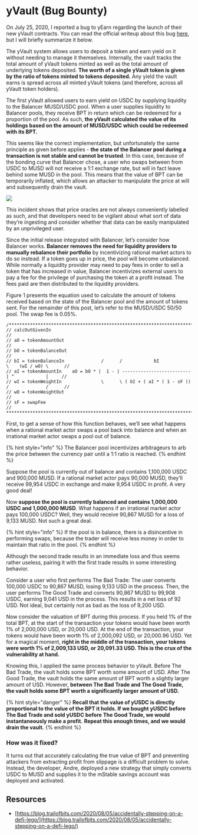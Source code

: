 # yVault \(Bug Bounty\)

On July 25, 2020, I reported a bug to yEarn regarding the launch of their new yVault contracts. You can read the official writeup about this bug [here](https://blog.trailofbits.com/2020/08/05/accidentally-stepping-on-a-defi-lego/), but I will briefly summarize it below.

The yVault system allows users to deposit a token and earn yield on it without needing to manage it themselves. Internally, the vault tracks the total amount of yVault tokens minted as well as the total amount of underlying tokens deposited. **The worth of a single yVault token is given by the ratio of tokens minted to tokens deposited.** Any yield the vault earns is spread across all minted yVault tokens \(and therefore, across all yVault token holders\).

The first yVault allowed users to earn yield on USDC by supplying liquidity to the Balancer MUSD/USDC pool. When a user supplies liquidity to Balancer pools, they receive BPT in return which can be redeemed for a proportion of the pool. As such, **the yVault calculated the value of its holdings based on the amount of MUSD/USDC which could be redeemed with its BPT.**

This seems like the correct implementation, but unfortunately the same principle as given before applies - **the state of the Balancer pool during a transaction is not stable and cannot be trusted**. In this case, because of the bonding curve that Balancer chose, a user who swaps between from USDC to MUSD will not receive a 1:1 exchange rate, but will in fact leave behind some MUSD in the pool. This means that the value of BPT can be temporarily inflated, which allows an attacker to manipulate the price at will and subsequently drain the vault.

![](https://samczsun.com/content/images/2020/11/image-30.png)

This incident shows that price oracles are not always conveniently labelled as such, and that developers need to be vigilant about what sort of data they’re ingesting and consider whether that data can be easily manipulated by an unprivileged user.

Since the initial release integrated with Balancer, let’s consider how Balancer works. **Balancer removes the need for liquidity providers to manually rebalance their portfolio** by incentivizing rational market actors to do so instead. If a token goes up in price, the pool will become unbalanced. While normally a liquidity provider may need to pay fees in order to sell a token that has increased in value, Balancer incentivizes external users to pay a fee for the privilege of purchasing the token at a profit instead. The fees paid are then distributed to the liquidity providers.

Figure 1 presents the equation used to calculate the amount of tokens received based on the state of the Balancer pool and the amount of tokens sent. For the remainder of this post, let’s refer to the MUSD/USDC 50/50 pool. The swap fee is 0.05%.

```text
/**********************************************************************************************
// calcOutGivenIn                                                                            //
// aO = tokenAmountOut                                                                       //
// bO = tokenBalanceOut                                                                      //
// bI = tokenBalanceIn              /      /            bI             \    (wI / wO) \      //
// aI = tokenAmountIn    aO = bO * |  1 - | --------------------------  | ^            |     //
// wI = tokenWeightIn               \      \ ( bI + ( aI * ( 1 - sF )) /              /      //
// wO = tokenWeightOut                                                                       //
// sF = swapFee                                                                              //
**********************************************************************************************/
```

First, to get a sense of how this function behaves, we’ll see what happens when a rational market actor swaps a pool back into balance and when an irrational market actor swaps a pool out of balance.

{% hint style="info" %}
The Balancer pool incentivizes arbitrageurs to arb the price between the currency pair until a 1:1 ratio is reached.
{% endhint %}

Suppose the pool is currently out of balance and contains 1,100,000 USDC and 900,000 MUSD. If a rational market actor pays 90,000 MUSD, they’ll receive 99,954 USDC in exchange and make 9,954 USDC in profit. A very good deal!

Now **suppose the pool is currently balanced and contains 1,000,000 USDC and 1,000,000 MUSD**. What happens if an irrational market actor pays 100,000 USDC? Well, they would receive 90,867 MUSD for a loss of 9,133 MUSD. Not such a great deal.

{% hint style="info" %}
If the pool is in balance, there is a disincentive in performing swaps, because the trader will receive less money in order to maintain that ratio in the pool. 
{% endhint %}

Although the second trade results in an immediate loss and thus seems rather useless, pairing it with the first trade results in some interesting behavior.

Consider a user who first performs The Bad Trade: The user converts 100,000 USDC to 90,867 MUSD, losing 9,133 USD in the process. Then, the user performs The Good Trade and converts 90,867 MUSD to 99,908 USDC, earning 9,041 USD in the process. This results in a net loss of 92 USD. Not ideal, but certainly not as bad as the loss of 9,200 USD.

Now consider the valuation of BPT during this process. If you held 1% of the total BPT, at the start of the transaction your tokens would have been worth 1% of 2,000,000 USD, or 20,000 USD. At the end of the transaction, your tokens would have been worth 1% of 2,000,092 USD, or 20,000.96 USD. Yet for a magical moment, **right in the middle of the transaction, your tokens were worth 1% of 2,009,133 USD, or 20,091.33 USD. This is the crux of the vulnerability at hand.**

Knowing this, I applied the same process behavior to yVault. Before The Bad Trade, the vault holds some BPT worth some amount of USD. After The Good Trade, the vault holds the same amount of BPT worth a slightly larger amount of USD. However, **between The Bad Trade and The Good Trade, the vault holds some BPT worth a significantly larger amount of USD.**

{% hint style="danger" %}
**Recall that the value of yUSDC is directly proportional to the value of the BPT it holds. If we bought yUSDC before The Bad Trade and sold yUSDC before The Good Trade, we would instantaneously make a profit.** **Repeat this enough times, and we would drain the vault.**
{% endhint %}

### How was it fixed?

It turns out that accurately calculating the true value of BPT and preventing attackers from extracting profit from slippage is a difficult problem to solve. Instead, the developer, Andre, deployed a new strategy that simply converts USDC to MUSD and supplies it to the mStable savings account was deployed and activated.

## Resources

* [https://blog.trailofbits.com/2020/08/05/accidentally-stepping-on-a-defi-lego/](https://blog.trailofbits.com/2020/08/05/accidentally-stepping-on-a-defi-lego/)

